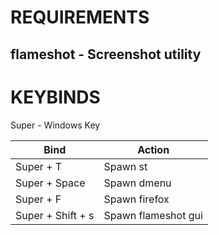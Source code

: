 # REQUIREMENTS
## flameshot - Screenshot utility

# KEYBINDS
Super - Windows Key

| Bind | Action |
| ------------- | ------------- |
| Super + T | Spawn st |
| Super + Space | Spawn dmenu |
| Super + F | Spawn firefox |
| Super + Shift + s | Spawn flameshot gui |
